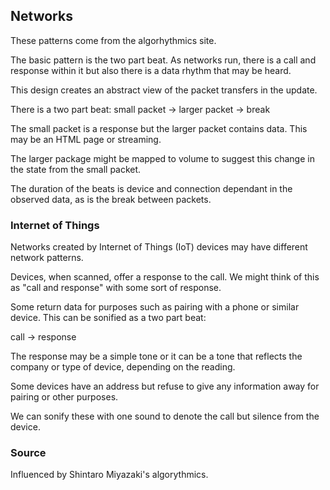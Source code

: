 ## Networks

These patterns come from the algorhythmics site. 

The basic pattern is the two part beat. As networks run, there is a call and response within it but also there is a data rhythm that may be heard. 

This design creates an abstract view of the packet transfers in the update. 

There is a two part beat:
small packet -> larger packet -> break

The small packet is a response but the larger packet contains data. This may be an HTML page or streaming. 

The larger package might be mapped to volume to suggest this change in the state from the small packet. 

The duration of the beats is device and connection dependant in the observed data, as is the break between packets.

### Internet of Things

Networks created by Internet of Things (IoT) devices may have different network patterns. 

Devices, when scanned, offer a response to the call. We might think of this as "call and response" with some sort of response. 

Some return data for purposes such as pairing with a phone or similar device. This can be sonified as a two part beat:

call -> response

The response may be a simple tone or it can be a tone that reflects the company or type of device, depending on the reading. 

Some devices have an address but refuse to give any information away for pairing or other purposes. 

We can sonify these with one sound to denote the call but silence from the device. 

### Source

Influenced by Shintaro Miyazaki's algorythmics.